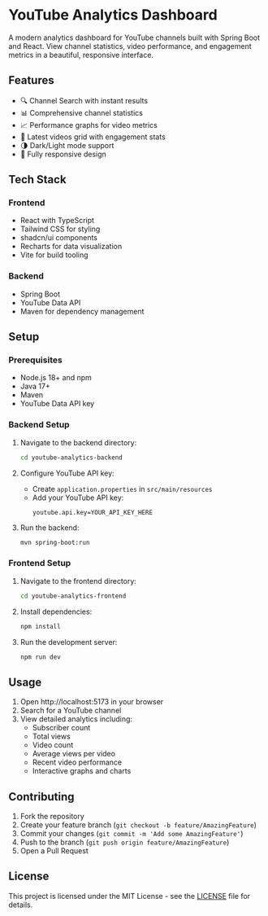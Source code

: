 # YouTube Analytics Dashboard

A modern analytics dashboard for YouTube channels built with Spring Boot and React. View channel statistics, video performance, and engagement metrics in a beautiful, responsive interface.

## Features

- 🔍 Channel Search with instant results
- 📊 Comprehensive channel statistics
- 📈 Performance graphs for video metrics
- 🎥 Latest videos grid with engagement stats
- 🌗 Dark/Light mode support
- 📱 Fully responsive design

## Tech Stack

### Frontend
- React with TypeScript
- Tailwind CSS for styling
- shadcn/ui components
- Recharts for data visualization
- Vite for build tooling

### Backend
- Spring Boot
- YouTube Data API
- Maven for dependency management

## Setup

### Prerequisites
- Node.js 18+ and npm
- Java 17+
- Maven
- YouTube Data API key

### Backend Setup
1. Navigate to the backend directory:
   ```bash
   cd youtube-analytics-backend
   ```

2. Configure YouTube API key:
   - Create `application.properties` in `src/main/resources`
   - Add your YouTube API key:
     ```properties
     youtube.api.key=YOUR_API_KEY_HERE
     ```

3. Run the backend:
   ```bash
   mvn spring-boot:run
   ```

### Frontend Setup
1. Navigate to the frontend directory:
   ```bash
   cd youtube-analytics-frontend
   ```

2. Install dependencies:
   ```bash
   npm install
   ```

3. Run the development server:
   ```bash
   npm run dev
   ```

## Usage

1. Open http://localhost:5173 in your browser
2. Search for a YouTube channel
3. View detailed analytics including:
   - Subscriber count
   - Total views
   - Video count
   - Average views per video
   - Recent video performance
   - Interactive graphs and charts

## Contributing

1. Fork the repository
2. Create your feature branch (`git checkout -b feature/AmazingFeature`)
3. Commit your changes (`git commit -m 'Add some AmazingFeature'`)
4. Push to the branch (`git push origin feature/AmazingFeature`)
5. Open a Pull Request

## License

This project is licensed under the MIT License - see the [LICENSE](LICENSE) file for details.